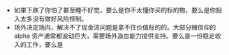 - 如果下跌了你怕了甚至睡不好觉，要么是你不太懂你买的标的物，要么是你投入太多没有做好风险控制。
- 场外决定场内，解决不了现金流问题是拿不住价值标的的。大部分赌信仰的 alpha 资产通常都波动巨大，需要场外造血能力提供支持。要么是一份稳定收入的工作，要么是